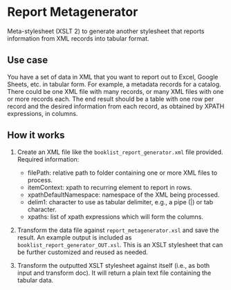 # Report Metagenerator

Meta-stylesheet (XSLT 2) to generate another stylesheet that reports information from XML records into tabular format. 

## Use case

You have a set of data in XML that you want to report out to Excel, Google Sheets, etc. in tabular form. For example, a metadata records for a catalog. There could be one XML file with many records, or many XML files with one or more records each. The end result should be a table with one row per record and the desired information from each record, as obtained by XPATH expressions, in columns.

## How it works

1. Create an XML file like the `booklist_report_generator.xml` file provided. Required information:

    - filePath: relative path to folder containing one or more XML files to process.
    - itemContext: xpath to recurring element to report in rows.
    - xpathDefaultNamespace: namespace of the XML being processed.
    - delim1: character to use as tabular delimiter, e.g., a pipe (|) or tab character.
    - xpaths: list of xpath expressions which will form the columns.

2. Transform the data file against `report_metagenerator.xsl` and save the result. An example output is included as `booklist_report_generator_OUT.xsl`. This is an XSLT stylesheet that can be further customized and reused as needed.

3. Transform the outputted XSLT stylesheet against itself (i.e., as both input and transform doc). It will return a plain text file containing the tabular data.
